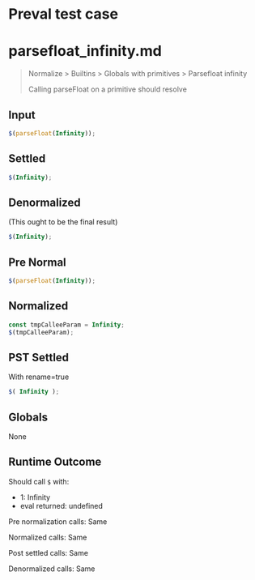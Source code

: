 # Preval test case

# parsefloat_infinity.md

> Normalize > Builtins > Globals with primitives > Parsefloat infinity
>
> Calling parseFloat on a primitive should resolve

## Input

`````js filename=intro
$(parseFloat(Infinity));
`````

## Settled


`````js filename=intro
$(Infinity);
`````

## Denormalized
(This ought to be the final result)

`````js filename=intro
$(Infinity);
`````

## Pre Normal


`````js filename=intro
$(parseFloat(Infinity));
`````

## Normalized


`````js filename=intro
const tmpCalleeParam = Infinity;
$(tmpCalleeParam);
`````

## PST Settled
With rename=true

`````js filename=intro
$( Infinity );
`````

## Globals

None

## Runtime Outcome

Should call `$` with:
 - 1: Infinity
 - eval returned: undefined

Pre normalization calls: Same

Normalized calls: Same

Post settled calls: Same

Denormalized calls: Same

